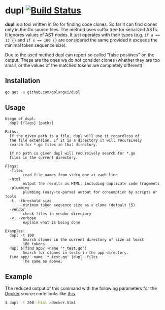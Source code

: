 # dupl [![Build Status](https://travis-ci.org/mibk/dupl.png)](https://travis-ci.org/mibk/dupl)

**dupl** is a tool written in Go for finding code clones. So far it can find clones only
in the Go source files. The method uses suffix tree for serialized ASTs. It ignores values
of AST nodes. It just operates with their types (e.g. `if a == 13 {}` and `if x == 100 {}` are
considered the same provided it exceeds the minimal token sequence size).

Due to the used method dupl can report so called "false positives" on the output. These are
the ones we do not consider clones (whether they are too small, or the values of the matched
tokens are completely different).

## Installation

```bash
go get -u github.com/golangci/dupl
```

## Usage

```
Usage of dupl:
  dupl [flags] [paths]

Paths:
  If the given path is a file, dupl will use it regardless of
  the file extension. If it is a directory it will recursively
  search for *.go files in that directory.

  If no path is given dupl will recursively search for *.go
  files in the current directory.

Flags:
  -files
        read file names from stdin one at each line
  -html
        output the results as HTML, including duplicate code fragments
  -plumbing
        plumbing (easy-to-parse) output for consumption by scripts or tools
  -t, -threshold size
        minimum token sequence size as a clone (default 15)
  -vendor
        check files in vendor directory
  -v, -verbose
        explain what is being done

Examples:
  dupl -t 100
        Search clones in the current directory of size at least
        100 tokens.
  dupl $(find app/ -name '*_test.go')
        Search for clones in tests in the app directory.
  find app/ -name '*_test.go' |dupl -files
        The same as above.
```

## Example

The reduced output of this command with the following parameters for the [Docker](https://www.docker.com) source code
looks like [this](http://htmlpreview.github.io/?https://github.com/golangci/dupl/blob/master/_output_example/docker.html).

```bash
$ dupl -t 200 -html >docker.html
```
